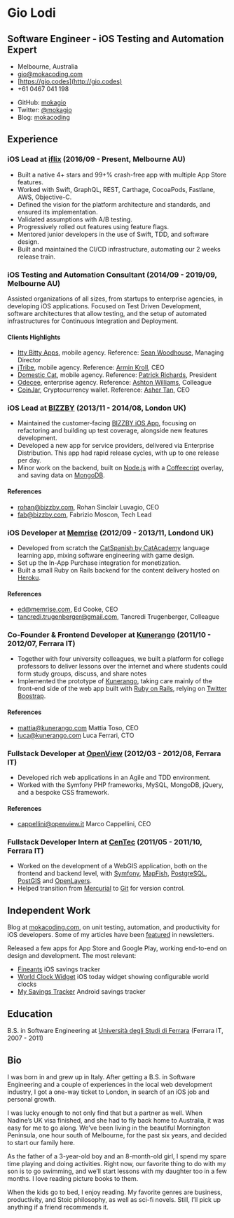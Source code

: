 # Gio Lodi
## Software Engineer - iOS Testing and Automation Expert

- Melbourne, Australia
- [gio@mokacoding.com](mailto:gio+cv@mokacoding.com)
- [https://gio.codes](http://gio.codes)
- +61 0467 041 198


<!-- Need double new line to generate two lists nodes -->
- GitHub: [mokagio](https://github.com/mokagio)
- Twitter: [@mokagio](https://twitter.com/mokagio)
- Blog: [mokacoding](http://mokacoding.com)

## Experience

### iOS Lead at [iflix](https://iflix.com) (2016/09 - Present, Melbourne AU)

- Built a native 4+ stars and 99+% crash-free app with multiple App Store features.
- Worked with Swift, GraphQL, REST, Carthage, CocoaPods, Fastlane, AWS, Objective-C.
- Defined the vision for the platform architecture and standards, and ensured its implementation.
- Validated assumptions with A/B testing.
- Progressively rolled out features using feature flags.
- Mentored junior developers in the use of Swift, TDD, and software design.
- Built and maintained the CI/CD infrastructure, automating our 2 weeks release train.

### iOS Testing and Automation Consultant (2014/09 - 2019/09, Melbourne AU)

Assisted organizations of all sizes, from startups to enterprise agencies, in developing iOS applications.
Focused on Test Driven Development, software architectures that allow testing, and the setup of automated infrastructures for Continuous Integration and Deployment.

#### Clients Highlights

- [Itty Bitty Apps](http://www.ittybittyapps.com/), mobile agency. Reference: [Sean Woodhouse](mailto:sean@ittybittyapps.com), Managing Director
- [jTribe](http://jtribe.com.au/), mobile agency. Reference: [Armin Kroll](mailto:armin@jtribe.com.au), CEO
- [Domestic Cat](http://domesticcat.com.au/), mobile agency. Reference: [Patrick Richards](mailto:pat@domesticcat.com.au), President
- [Odecee](http://odecee.com.au/), enterprise agency. Reference: [Ashton Williams](mailto:ajwilliams@odecee.com.au), Colleague
- [CoinJar](https://www.coinjar.com/), Cryptocurrency wallet. Reference: [Asher Tan](mailto:asher@coinjar.com), CEO

### iOS Lead at [BIZZBY](http://bizzby.com/) (2013/11 - 2014/08, London UK)

- Maintained the customer-facing [BIZZBY iOS App](https://itunes.apple.com/gb/app/bizzby-on-demand-services/id659352778), focusing on refactoring and building up test coverage, alongside new features development.
- Developed a new app for service providers, delivered via Enterprise Distribution. This app had rapid release cycles, with up to one release per day.
- Minor work on the backend, built on [Node.js](http://nodejs.org/) with a [Coffeecript](http://coffeescript.org/) overlay, and saving data on [MongoDB](http://www.mongodb.org).

#### References

- [rohan@bizzby.com](mailto:rohan@bizzby.com), Rohan Sinclair Luvagio, CEO
- [fab@bizzby.com](mailto:fab@bizzby.com), Fabrizio Moscon, Tech Lead

### iOS Developer at [Memrise](http://memrise.com/) (2012/09 - 2013/11, Londond UK)

- Developed from scratch the [CatSpanish by CatAcademy](https://itunes.apple.com/us/app/cat-spanish-by-catacademy/id690453731?mt=8) language learning app, mixing software engineering with game design.
- Set up the In-App Purchase integration for monetization.
- Built a small Ruby on Rails backend for the content delivery hosted on [Heroku](https://www.heroku.com/).

#### References

- [ed@memrise.com](mailto:ed@memrise.com), Ed Cooke, CEO
- [tancredi.trugenberger@gmail.com](mailto:tancredi.trugenberger@gmail.com), Tancredi Trugenberger, Colleague

### Co-Founder & Frontend Developer at [Kunerango](https://kunerango.com/) (2011/10 - 2012/07, Ferrara IT)

- Together with four university colleagues, we built a platform for college professors to deliver lessons over the internet and where students could form study groups, discuss, and share notes
- Implemented the prototype of [Kunerango](https://kunerango.com/), taking care mainly of the front-end side of the web app built with [Ruby on Rails](http://rubyonrails.org/), relying on [Twitter Boostrap](http://getbootstrap.com/).

#### References

- [mattia@kunerango.com](mailto:mattia@kunerango.com) Mattia Toso, CEO
- [luca@kunerango.com](mailto:luca@kunerango.com) Luca Ferrari, CTO

### Fullstack Developer at [OpenView](http://openview.it/index.php/cms/it/home) (2012/03 - 2012/08, Ferrara IT)

- Developed rich web applications in an Agile and TDD environment.
- Worked with the Symfony PHP frameworks, MySQL, MongoDB, jQuery, and a bespoke CSS framework.

#### References

- [cappellini@openview.it](mailto:cappellini@openview.it) Marco Cappellini, CEO

### Fullstack Developer Intern at [CenTec](http://www.unife.it/tecnopolo/cento) (2011/05 - 2011/10, Ferrara IT)

- Worked on the development of a WebGIS application, both on the frontend and backend level, with [Symfony](http://symfony.com/), [MapFish](http://mapfish.org/), [PostgreSQL](http://postgis.net/), [PostGIS](http://postgis.net/) and [OpenLayers](http://openlayers.org/).
- Helped transition from [Mercurial](https://www.mercurial-scm.org/) to [Git](https://git-scm.com/) for version control.

## Independent Work

Blog at [mokacoding.com](http://www.mokacoding.com), on unit testing, automation, and productivity for iOS developers. Some of my articles have been [featured](https://gio.codes/featured.html) in newsletters.

Released a few apps for App Store and Google Play, working end-to-end on design and development. The most relevant:

- [Fineants](https://itunes.apple.com/au/app/fineants-saving-goals-tracker/id888444078?mt=8) iOS savings tracker
- [World Clock Widget](https://itunes.apple.com/au/app/world-clock-widget/id963850818?mt=8) iOS today widget showing configurable world clocks
- [My Savings Tracker](https://play.google.com/store/apps/details?id=com.risingbits.engineergio.savingstracker&hl=en) Android savings tracker

## Education

B.S. in Software Engineering at [Universit&agrave; degli Studi di Ferrara](http://www.unife.it/) (Ferrara IT, 2007 - 2011)

## Bio

I was born in and grew up in Italy.
After getting a B.S. in Software Engineering and a couple of experiences in the local web development industry, I got a one-way ticket to London, in search of an iOS job and personal growth.

I was lucky enough to not only find that but a partner as well.
When Nadine’s UK visa finished, and she had to fly back home to Australia, it was easy for me to go along.
We’ve been living in the beautiful Mornington Peninsula, one hour south of Melbourne, for the past six years, and decided to start our family here.

As the father of a 3-year-old boy and an 8-month-old girl, I spend my spare time playing and doing activities.
Right now, our favorite thing to do with my son is to go swimming, and we’ll start lessons with my daughter too in a few months.
I love reading picture books to them.

When the kids go to bed, I enjoy reading.
My favorite genres are business, productivity, and Stoic philosophy, as well as sci-fi novels.
Still, I’ll pick up anything if a friend recommends it.
